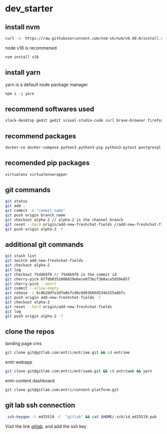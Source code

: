 # dev_starter

## install nvm 

```bash
curl -o- https://raw.githubusercontent.com/nvm-sh/nvm/v0.40.0/install.sh | bash && source ~/.zshrc

```
node v18 is recommened 
```bash
nvm install v18
```

## install yarn 
yarn is a default node package manager
```bash
npm i -g yarn
```
## recommend softwares used 
```bash
slack-desktop gedit gedit visual-studio-code curl brave-browser firefox google-chrome postman notejot kdeconnect
```

## recommend packages 
```bash
docker-ce docker-compose python3 python3-pip python3-pytest postgresql postgresql-contrib
```

## recomended pip packages

```bash
virtualenv virtualenvwrapper
```
## git commands

```bash
git status
git add .
git commit -m "commit name"
git push origin branch_name
git checkout alpha-2 // alpha-2 is the channel branch
git reset --hard origin/add-new-freshchat-fields //add-new-freshchat-fields  feature branch
git push origin alpha-2 -f
```
## additional git commands

```bash
git stash list
git switch add-new-freshchat-fields
git checkout alpha-2
git log
git checkout 75d4b9f6 // 75d4b9f6 is the commit id
git cherry-pick 6f7db0351006029e6ece873bcf3b8ace5d59e857
git cherry-pick --abort
git commit --allow-empty
git rebase -i bc4b2ddfa3dfe8e7cd9c0d63b66d534e325a6bfc
git push origin add-new-freshchat-fields -f
git checkout alpha-2
git reset --hard origin/add-new-freshchat-fields
git log
git push origin alpha-2 -f

```

## clone the repos

landing page cms
```bash 
git clone git@gitlab.com:entri/entrime.git && cd entrime
```
entri webapp
```bash
git clone git@gitlab.com:entri/entriweb.git && cd entriweb && yarn
```
entri content dashboard
```bash
git clone git@gitlab.com:entri/content-platform.git
```


## git lab ssh connection 
```bash
 ssh-keygen -t ed25519 -C  "gitlab" && cat $HOME/.ssh/id_ed25519.pub
```
Visit the link [gitlab](https://gitlab.com/-/user_settings/ssh_keys).
and add the ssh key 

